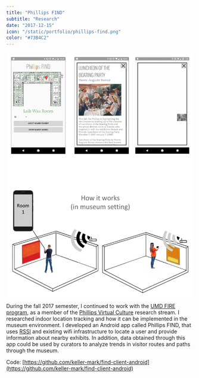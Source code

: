 ```yaml
---
title: "Phillips FIND"
subtitle: "Research"
date: "2017-12-15"
icon: "/static/portfolio/phillips-find.png"
color: "#73B4C2"
---
```

![Screenshot](./screenshot.gif)

During the fall 2017 semester, I continued to work with the [UMD FIRE program](https://fire.umd.edu/), as a member of the [Phillips Virtual Culture](https://fire.umd.edu/streams-PVC.html) research stream. I researched indoor location tracking and how it can be implemented in the museum environment. I developed an Android app called Phillips FIND, that uses [RSSI](https://en.wikipedia.org/wiki/Received_signal_strength_indication) and existing wifi infrastructure to locate a user and provide information about nearby exhibits. In addition, data obtained through this app could be used by curators to analyze trends in visitor routes and paths through the museum.

Code: [https://github.com/keller-mark/find-client-android](https://github.com/keller-mark/find-client-android)